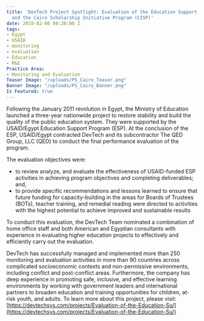 ```yaml
---
title: 'DevTech Project Spotlight: Evaluation of the Education Support Program (ESP)
  and the Cairo Scholarship Initiative Program (CISP)'
date: 2019-02-06 09:20:00 Z
tags:
- Egypt
- USAID
- monitoring
- evaluation
- Education
- M&E
Practice Area:
- Monitoring and Evaluation
Teaser Image: "/uploads/PS_Cairo_Teaser.png"
Banner Image: "/uploads/PS_Cairo_Banner.png"
Is Featured: true
---
```


Following the January 2011 revolution in Egypt, the Ministry of Education launched a three-year nationwide project to restore stability and build the quality of the public education system.  They were supported by the USAID/Egypt Education Support Program (ESP). At the conclusion of the ESP, USAID/Egypt contracted DevTech and its subcontractor The QED Group, LLC (QED) to conduct the final performance evaluation of the program.

The evaluation objectives were:

* to review analyze, and evaluate the effectiveness of USAID-funded ESP activities in achieving program objectives and completing deliverables; and,
* to provide specific recommendations and lessons learned to ensure that future funding for capacity-building in the areas for Boards of Trustees (BOTs), teacher training, and remedial reading were directed to activities with the highest potential to achieve improved and sustainable results

To conduct this evaluation, the DevTech Team nominated a combination of home office staff and both American and Egyptian consultants with experience in evaluating higher education projects to effectively and efficiently carry out the evaluation.

DevTech has successfully managed and implemented more than 250 monitoring and evaluation activities in more than 90 countries across complicated socioeconomic contexts and non-permissive environments, including conflict and post-conflict areas.  Furthermore, the company has deep experience in promoting safe, inclusive, and effective learning environments by working with government leaders and international partners to broaden education and training opportunities for children, at-risk youth, and adults. To learn more about this project, please visit: [https://devtechsys.com/projects/Evaluation-of-the-Education-Su/](https://devtechsys.com/projects/Evaluation-of-the-Education-Su/)

